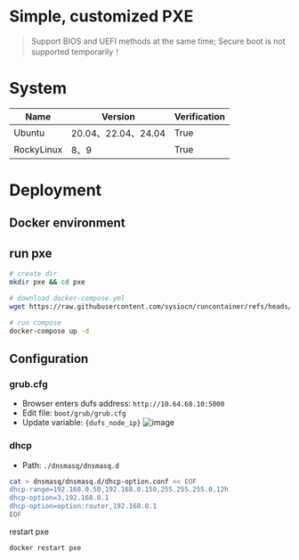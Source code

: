 # Simple, customized PXE

> Support BIOS and UEFI methods at the same time; Secure boot is not supported temporarily！

# System

| Name                          | Version                               | Verification   |
|-------------------------------|---------------------------------------|----------------|
| Ubuntu                        | 20.04、22.04、24.04                    | True           |
| RockyLinux                    | 8、9                                   | True           |

# Deployment

## Docker environment

## run pxe
```bash
# create dir
mkdir pxe && cd pxe

# download docker-compose.yml
wget https://raw.githubusercontent.com/sysiocn/runcontainer/refs/heads/main/container/pxe/docker-compose.yml

# run compose
docker-compose up -d
```

## Configuration

### grub.cfg
* Browser enters dufs address: `http://10.64.68.10:5000`
* Edit file: `boot/grub/grub.cfg`
* Update variable: `{dufs_node_ip}`
![image](https://github.com/user-attachments/assets/8896190e-9006-42a0-9a98-44f078a03571)

### dhcp
* Path: `./dnsmasq/dnsmasq.d`
```bash
cat > dnsmasq/dnsmasq.d/dhcp-option.conf << EOF
dhcp-range=192.168.0.50,192.168.0.150,255.255.255.0,12h
dhcp-option=3,192.168.0.1
dhcp-option=option:router,192.168.0.1
EOF
```

restart pxe
```bash
docker restart pxe
```
